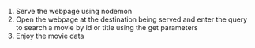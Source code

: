 1) Serve the webpage using nodemon
2) Open the webpage at the destination being served and enter the query to search a movie by id or title using the get parameters
3) Enjoy the movie data